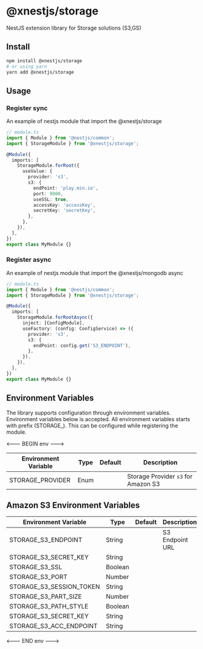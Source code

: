 # @xnestjs/storage

NestJS extension library for Storage solutions (S3,GS)

## Install

```sh
npm install @xnestjs/storage
# or using yarn
yarn add @xnestjs/storage
```

## Usage

### Register sync

An example of nestjs module that import the @xnestjs/storage

```ts
// module.ts
import { Module } from '@nestjs/common';
import { StorageModule } from '@xnestjs/storage';

@Module({
  imports: [
    StorageModule.forRoot({
      useValue: {
        provider: 's3',
        s3: {
          endPoint: 'play.min.io',
          port: 9000,
          useSSL: true,
          accessKey: 'accessKey',
          secretKey: 'secretKey',
        },
      },
    }),
  ],
})
export class MyModule {}
```

### Register async

An example of nestjs module that import the @xnestjs/mongodb async

```ts
// module.ts
import { Module } from '@nestjs/common';
import { StorageModule } from '@xnestjs/storage';

@Module({
  imports: [
    StorageModule.forRootAsync({
      inject: [ConfigModule],
      useFactory: (config: ConfigService) => ({
        provider: 's3',
        s3: {
          endPoint: config.get('S3_ENDPOINT'),
        },
      }),
    }),
  ],
})
export class MyModule {}
```

## Environment Variables

The library supports configuration through environment variables. Environment variables below is accepted.
All environment variables starts with prefix (STORAGE\_). This can be configured while registering the module.

<--- BEGIN env --->

| Environment Variable | Type | Default | Description                         |
| -------------------- | ---- | ------- | ----------------------------------- |
| STORAGE_PROVIDER     | Enum |         | Storage Provider `s3` for Amazon S3 |

## Amazon S3 Environment Variables

| Environment Variable     | Type    | Default | Description     |
| ------------------------ | ------- | ------- | --------------- |
| STORAGE_S3_ENDPOINT      | String  |         | S3 Endpoint URL |
| STORAGE_S3_SECRET_KEY    | String  |         |                 |
| STORAGE_S3_SSL           | Boolean |         |                 |
| STORAGE_S3_PORT          | Number  |         |                 |
| STORAGE_S3_SESSION_TOKEN | String  |         |                 |
| STORAGE_S3_PART_SIZE     | Number  |         |                 |
| STORAGE_S3_PATH_STYLE    | Boolean |         |                 |
| STORAGE_S3_SECRET_KEY    | String  |         |                 |
| STORAGE_S3_ACC_ENDPOINT  | String  |         |                 |

<--- END env --->
